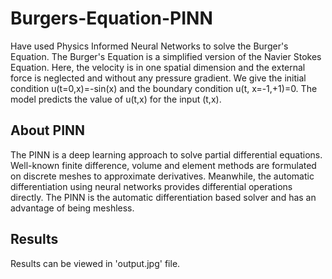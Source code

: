 # Burgers-Equation-PINN
Have used Physics Informed Neural Networks to solve the Burger's Equation. The Burger's Equation is a simplified version of the Navier Stokes Equation. Here, the velocity is in one spatial dimension and the external force is neglected and without any pressure gradient. We give the initial condition u(t=0,x)=-sin(x) and the boundary condition u(t, x=-1,+1)=0. The model predicts the value of u(t,x) for the input (t,x).

## About PINN
The PINN is a deep learning approach to solve partial differential equations. Well-known finite difference, volume and element methods are formulated on discrete meshes to approximate derivatives. Meanwhile, the automatic differentiation using neural networks provides differential operations directly. The PINN is the automatic differentiation based solver and has an advantage of being meshless.

## Results
Results can be viewed in 'output.jpg' file.
